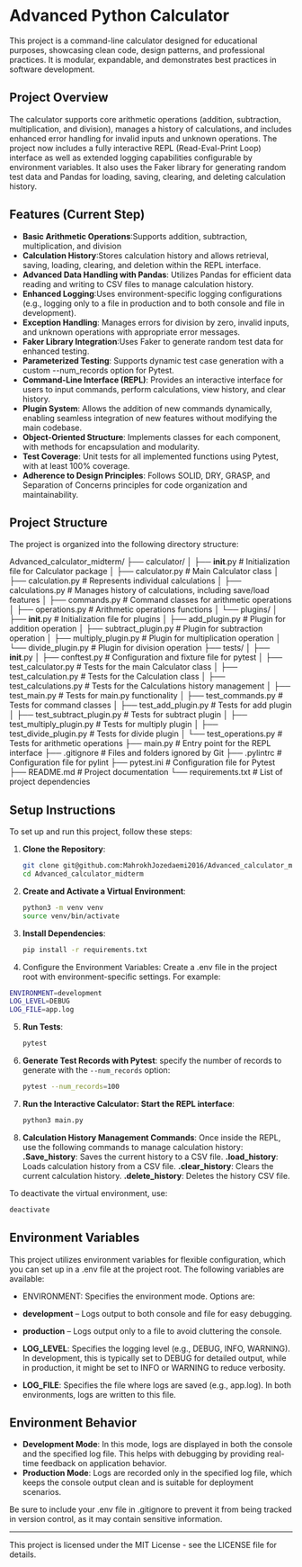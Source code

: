 # Advanced Python Calculator

This project is a command-line calculator designed for educational purposes, showcasing clean code, design patterns, and professional practices. It is modular, expandable, and demonstrates best practices in software development.

## Project Overview

The calculator supports core arithmetic operations (addition, subtraction, multiplication, and division), manages a history of calculations, and includes enhanced error handling for invalid inputs and unknown operations. The project now includes a fully interactive REPL (Read-Eval-Print Loop) interface as well as extended logging capabilities configurable by environment variables. It also uses the Faker library for generating random test data and Pandas for loading, saving, clearing, and deleting calculation history.

## Features (Current Step)

- **Basic Arithmetic Operations**:Supports addition, subtraction, multiplication, and division
- **Calculation History**:Stores calculation history and allows retrieval, saving, loading, clearing, and deletion within the REPL interface.
- **Advanced Data Handling with Pandas**: Utilizes Pandas for efficient data reading and writing to CSV files to manage calculation history.
- **Enhanced Logging**:Uses environment-specific logging configurations (e.g., logging only to a file in production and to both console and file in development).
- **Exception Handling**: Manages errors for division by zero, invalid inputs, and unknown operations with appropriate error messages.
- **Faker Library Integration**:Uses Faker to generate random test data for enhanced testing. 
- **Parameterized Testing**: Supports dynamic test case generation with a custom --num_records option for Pytest.
- **Command-Line Interface (REPL)**: Provides an interactive interface for users to input commands, perform calculations, view history, and clear history.
- **Plugin System**: Allows the addition of new commands dynamically, enabling seamless integration of new features without modifying the main codebase.
- **Object-Oriented Structure**: Implements classes for each component, with methods for encapsulation and modularity.
- **Test Coverage**: Unit tests for all implemented functions using Pytest, with at least 100% coverage.
- **Adherence to Design Principles**: Follows SOLID, DRY, GRASP, and Separation of Concerns principles for code organization and maintainability.

## Project Structure

The project is organized into the following directory structure:

Advanced_calculator_midterm/
├── calculator/
│    ├── __init__.py                # Initialization file for Calculator package
│    ├── calculator.py              # Main Calculator class
│    ├── calculation.py             # Represents individual calculations
│    ├── calculations.py            # Manages history of calculations, including save/load features
│    ├── commands.py                # Command classes for arithmetic operations
│    ├── operations.py              # Arithmetic operations functions
│    └── plugins/
│        ├── __init__.py            # Initialization file for plugins
│        ├── add_plugin.py          # Plugin for addition operation
│        ├── subtract_plugin.py     # Plugin for subtraction operation
│        ├── multiply_plugin.py     # Plugin for multiplication operation
│        └── divide_plugin.py       # Plugin for division operation
├── tests/
│    ├── __init__.py
│    ├── conftest.py                # Configuration and fixture file for pytest
│    ├── test_calculator.py         # Tests for the main Calculator class
│    ├── test_calculation.py        # Tests for the Calculation class
│    ├── test_calculations.py       # Tests for the Calculations history management
│    ├── test_main.py               # Tests for main.py functionality
│    ├── test_commands.py           # Tests for command classes
│    ├── test_add_plugin.py         # Tests for add plugin
│    ├── test_subtract_plugin.py    # Tests for subtract plugin
│    ├── test_multiply_plugin.py    # Tests for multiply plugin
│    ├── test_divide_plugin.py      # Tests for divide plugin
│    └── test_operations.py         # Tests for arithmetic operations
├── main.py                         # Entry point for the REPL interface
├── .gitignore                      # Files and folders ignored by Git
├── .pylintrc                       # Configuration file for pylint
├── pytest.ini                      # Configuration file for Pytest
├── README.md                       # Project documentation
└── requirements.txt                # List of project dependencies

## Setup Instructions

To set up and run this project, follow these steps:

1. **Clone the Repository**:
    ```bash
    git clone git@github.com:MahrokhJozedaemi2016/Advanced_calculator_midterm.git
    cd Advanced_calculator_midterm
    ```

2. **Create and Activate a Virtual Environment**:
    ```bash
    python3 -m venv venv
    source venv/bin/activate
    ```

3. **Install Dependencies**:
    ```bash
    pip install -r requirements.txt
    ```
4. Configure the Environment Variables:
Create a .env file in the project root with environment-specific settings. For example:
```bash
ENVIRONMENT=development
LOG_LEVEL=DEBUG
LOG_FILE=app.log
```

5. **Run Tests**:
    ```bash
    pytest
    ```

6. **Generate Test Records with Pytest**:
    specify the number of records to generate with the `--num_records` option:
    ```bash
    pytest --num_records=100
    ```
7. **Run the Interactive Calculator: Start the REPL interface**:
   ```bash
   python3 main.py
   ```
8. **Calculation History Management Commands**:
Once inside the REPL, use the following commands to manage calculation history:
**.Save_history**: Saves the current history to a CSV file.
**.load_history**: Loads calculation history from a CSV file.
**.clear_history**: Clears the current calculation history.
**.delete_history**: Deletes the history CSV file.

To deactivate the virtual environment, use:
```bash
deactivate
```

## Environment Variables
This project utilizes environment variables for flexible configuration, which you can set up in a .env file at the project root. The following variables are available:
- ENVIRONMENT: Specifies the environment mode. Options are:

- **development** – Logs output to both console and file for easy debugging.
- **production** – Logs output only to a file to avoid cluttering the console.
- **LOG_LEVEL**: Specifies the logging level (e.g., DEBUG, INFO, WARNING). In development, this is typically set to DEBUG for detailed output, while in production, it might be set to INFO or WARNING to reduce verbosity.
- **LOG_FILE**: Specifies the file where logs are saved (e.g., app.log). In both environments, logs are written to this file.

## Environment Behavior
- **Development Mode**: In this mode, logs are displayed in both the console and the specified log file. This helps with debugging by providing real-time feedback on application behavior.
- **Production Mode**: Logs are recorded only in the specified log file, which keeps the console output clean and is suitable for deployment scenarios.

Be sure to include your .env file in .gitignore to prevent it from being tracked in version control, as it may contain sensitive information.

---

This project is licensed under the MIT License - see the LICENSE file for details.
